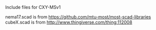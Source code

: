 Include files for CXY-MSv1

nema17.scad is from https://github.com/mtu-most/most-scad-libraries
cubeX.scad is from http://www.thingiverse.com/thing:112008
